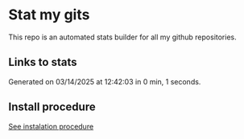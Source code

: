 # Stat my gits

This repo is an automated stats builder for all my github repositories.

## Links to stats


Generated on 03/14/2025 at 12:42:03 in 0 min, 1 seconds.

## Install procedure

[See instalation procedure](./src/install.md)
